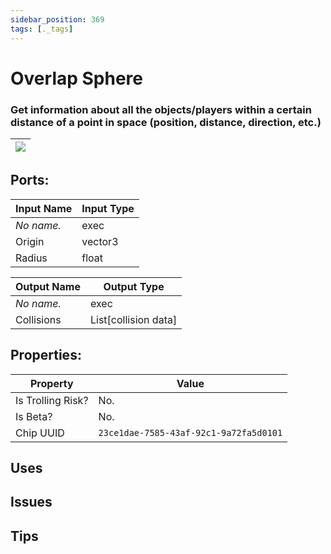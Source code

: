 ```yaml
---
sidebar_position: 369
tags: [._tags]
---
```


# Overlap Sphere


### Get information about all the objects/players within a certain distance of a point in space (position, distance, direction, etc.)

| ![](https://images-ext-2.discordapp.net/external/MPmIaQzlEPmgGWlgi-WxBBXt0Bjv_zWPkg1y1f_sy3s/https/www.recroomcircuits.com/image/circuit/absolute-value?width=206&height=108) |
|-----|

## Ports:

| Input Name | Input Type |
|-----------|-----------|
| *No name.* | exec |
| Origin | vector3 |
| Radius | float |

| Output Name | Output Type |
|-----------|-----------|
| *No name.* | exec |
| Collisions | List[collision data] |

## Properties:

| Property  | Value |
|-------------------|-----------|
| Is Trolling Risk? | No. |
| Is Beta? | No. |
| Chip UUID | `23ce1dae-7585-43af-92c1-9a72fa5d0101` |

## Uses

## Issues

## Tips